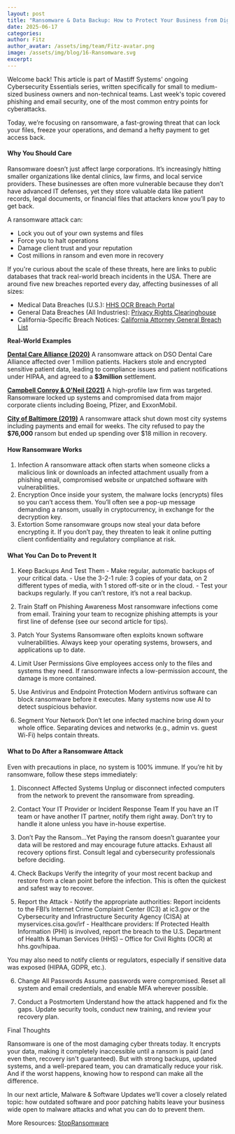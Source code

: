 ```yaml
---
layout: post
title: "Ransomware & Data Backup: How to Protect Your Business from Digital Extortion"
date: 2025-06-17
categories: 
author: Fitz
author_avatar: /assets/img/team/Fitz-avatar.png
image: /assets/img/blog/16-Ransomware.svg
excerpt: 
---
```

Welcome back!
This article is part of Mastiff Systems' ongoing Cybersecurity Essentials series, written specifically for small to medium-sized business owners and non-technical teams. Last week's topic covered phishing and email security, one of the most common entry points for cyberattacks.

Today, we’re focusing on ransomware, a fast-growing threat that can lock your files, freeze your operations, and demand a hefty payment to get access back.


#### Why You Should Care

Ransomware doesn’t just affect large corporations. It’s increasingly hitting smaller organizations like dental clinics, law firms, and local service providers. These businesses are often more vulnerable because they don’t have advanced IT defenses, yet they store valuable data like patient records, legal documents, or financial files that attackers know you’ll pay to get back.

A ransomware attack can:
 - Lock you out of your own systems and files
 - Force you to halt operations
 - Damage client trust and your reputation
 - Cost millions in ransom and even more in recovery

If you're curious about the scale of these threats, here are links to public databases that track real-world breach incidents in the USA. There are around five new breaches reported every day, affecting businesses of all sizes:

 - Medical Data Breaches (U.S.): [HHS OCR Breach Portal](https://ocrportal.hhs.gov/ocr/breach/breach_report.jsf)
 - General Data Breaches (All Industries): [Privacy Rights Clearinghouse](https://privacyrights.org/data-breaches)
 - California-Specific Breach Notices: [California Attorney General Breach List](https://oag.ca.gov/privacy/databreach/list)

**Real-World Examples**

**[Dental Care Alliance (2020)](https://www.techtarget.com/healthtechsecurity/news/366594571/Dental-Care-Alliance-Reaches-3M-Proposed-Settlement-Over-Healthcare-Cyberattack)**
A ransomware attack on DSO Dental Care Alliance affected over 1 million patients. Hackers stole and encrypted sensitive patient data, leading to compliance issues and patient notifications under HIPAA, and agreed to a **$3million** settlement. 

**[Campbell Conroy & O'Neil (2021)](https://www.cybersecurity-insiders.com/ransomware-attack-on-law-firm-leads-to-data-breach/)**
A high-profile law firm was targeted. Ransomware locked up systems and compromised data from major corporate clients including Boeing, Pfizer, and ExxonMobil. 

**[City of Baltimore (2019)](https://www.nytimes.com/2019/05/22/us/baltimore-ransomware.html)**
A ransomware attack shut down most city systems including payments and email for weeks. The city refused to pay the **$76,000** ransom but ended up spending over $18 million in recovery. 

#### How Ransomware Works

  1. Infection 
    A ransomware attack often starts when someone clicks a malicious link or downloads an infected attachment usually from a phishing email, compromised website or unpatched software with vulnerabilities.
  2. Encryption
    Once inside your system, the malware locks (encrypts) files so you can’t access them. You’ll often see a pop-up message demanding a ransom, usually in cryptocurrency, in exchange for the decryption key.
  3. Extortion
    Some ransomware groups now steal your data before encrypting it. If you don’t pay, they threaten to leak it online putting client confidentiality and regulatory compliance at risk.

#### What You Can Do to Prevent It

  1. Keep Backups And Test Them
    - Make regular, automatic backups of your critical data.
    - Use the 3-2-1 rule: 3 copies of your data, on 2 different types of media, with 1 stored off-site or in the cloud.
    - Test your backups regularly. If you can’t restore, it’s not a real backup.

  2. Train Staff on Phishing Awareness
    Most ransomware infections come from email. Training your team to recognize phishing attempts is your first line of defense (see our second article for tips).

  3. Patch Your Systems
    Ransomware often exploits known software vulnerabilities. Always keep your operating systems, browsers, and applications up to date.

  4. Limit User Permissions
    Give employees access only to the files and systems they need. If ransomware infects a low-permission account, the damage is more contained.

  5. Use Antivirus and Endpoint Protection
    Modern antivirus software can block ransomware before it executes. Many systems now use AI to detect suspicious behavior.

  6. Segment Your Network
    Don’t let one infected machine bring down your whole office. Separating devices and networks (e.g., admin vs. guest Wi-Fi) helps contain threats.

#### What to Do After a Ransomware Attack

Even with precautions in place, no system is 100% immune. If you’re hit by ransomware, follow these steps immediately:

  1. Disconnect Affected Systems
    Unplug or disconnect infected computers from the network to prevent the ransomware from spreading.

  2. Contact Your IT Provider or Incident Response Team
    If you have an IT team or have another IT partner, notify them right away. Don’t try to handle it alone unless you have in-house expertise.

  3. Don’t Pay the Ransom...Yet
    Paying the ransom doesn’t guarantee your data will be restored and may encourage future attacks. Exhaust all recovery options first. Consult legal and cybersecurity professionals before deciding.

  4. Check Backups
    Verify the integrity of your most recent backup and restore from a clean point before the infection. This is often the quickest and safest way to recover.

  5. Report the Attack
    - Notify the appropriate authorities:
Report incidents to the FBI’s Internet Crime Complaint Center (IC3) at ic3.gov or the Cybersecurity and Infrastructure Security Agency (CISA) at myservices.cisa.gov/irf
    - Healthcare providers: If Protected Health Information (PHI) is involved, report the breach to the U.S. Department of Health & Human Services (HHS) – Office for Civil Rights (OCR) at hhs.gov/hipaa.

You may also need to notify clients or regulators, especially if sensitive data was exposed (HIPAA, GDPR, etc.).

  6. Change All Passwords
    Assume passwords were compromised. Reset all system and email credentials, and enable MFA wherever possible.

  7. Conduct a Postmortem
    Understand how the attack happened and fix the gaps. Update security tools, conduct new training, and review your recovery plan.

Final Thoughts

Ransomware is one of the most damaging cyber threats today. It encrypts your data, making it completely inaccessible until a ransom is paid (and even then, recovery isn't guaranteed). But with strong backups, updated systems, and a well-prepared team, you can dramatically reduce your risk. And if the worst happens, knowing how to respond can make all the difference.

In our next article, Malware & Software Updates we’ll cover a closely related topic: how outdated software and poor patching habits leave your business wide open to malware attacks and what you can do to prevent them.

More Resources:
[StopRansomware](https://www.cisa.gov/stopransomware)